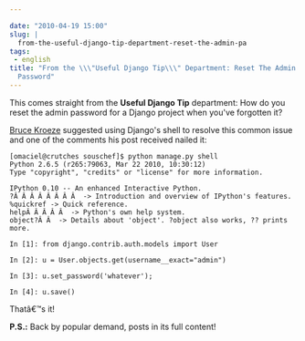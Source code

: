 ```yaml
---

date: "2010-04-19 15:00"
slug: |
  from-the-useful-django-tip-department-reset-the-admin-pa
tags:
 - english
title: "From the \\\"Useful Django Tip\\\" Department: Reset The Admin
  Password"
---
```


This comes straight from the **Useful Django Tip** department: How do
you reset the admin password for a Django project when you've forgotten
it?

[Bruce
Kroeze](http://coderseye.com/2007/howto-reset-the-admin-password-in-django.html)
suggested using Django's shell to resolve this common issue and one of
the comments his post received nailed it:

``` {.python}
[omaciel@crutches souschef]$ python manage.py shell
Python 2.6.5 (r265:79063, Mar 22 2010, 10:30:12)
Type "copyright", "credits" or "license" for more information.

IPython 0.10 -- An enhanced Interactive Python.
?Â Â Â Â Â Â Â Â  -> Introduction and overview of IPython's features.
%quickref -> Quick reference.
helpÂ Â Â Â Â  -> Python's own help system.
object?Â Â  -> Details about 'object'. ?object also works, ?? prints more.

In [1]: from django.contrib.auth.models import User

In [2]: u = User.objects.get(username__exact="admin")

In [3]: u.set_password('whatever');

In [4]: u.save()
```

Thatâ€™s it!

**P.S.:** Back by popular demand, posts in its full content!
